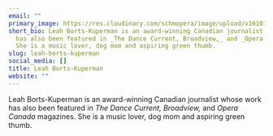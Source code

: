 ```yaml
---
email: ""
primary_image: https://res.cloudinary.com/schmopera/image/upload/v1610152345/media/2021/01/IMG_5928_d4spb7.jpg
short_bio: Leah Borts-Kuperman is an award-winning Canadian journalist whose work
  has also been featured in _The Dance Current, Broadview,_ and _Opera Canada_ magazines.
  She is a music lover, dog mom and aspiring green thumb.
slug: leah-borts-kuperman
social_media: []
title: Leah Borts-Kuperman
website: ""
---
```

Leah Borts-Kuperman is an award-winning Canadian journalist whose work has also been featured in _The Dance Current, Broadview,_ and _Opera Canada_ magazines. She is a music lover, dog mom and aspiring green thumb.